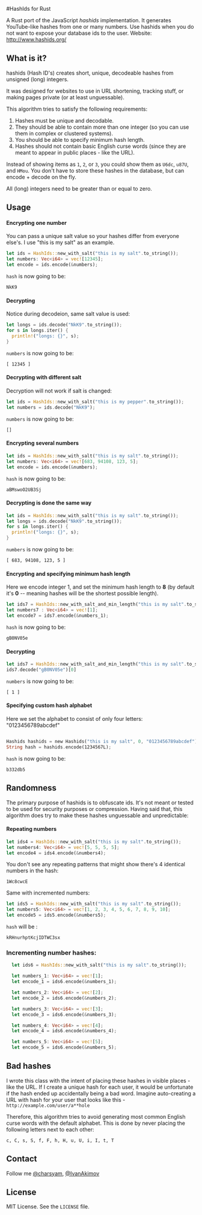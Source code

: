 #HashIds for Rust

A Rust port of the JavaScript *hashids* implementation. It generates YouTube-like hashes from one or many numbers. Use hashids when you do not want to expose your database ids to the user. Website: http://www.hashids.org/

## What is it?

hashids (Hash ID's) creates short, unique, decodeable hashes from unsigned (long) integers.

It was designed for websites to use in URL shortening, tracking stuff, or making pages private (or at least unguessable).

This algorithm tries to satisfy the following requirements:

1. Hashes must be unique and decodable.
2. They should be able to contain more than one integer (so you can use them in complex or clustered systems).
3. You should be able to specify minimum hash length.
4. Hashes should not contain basic English curse words (since they are meant to appear in public places - like the URL).

Instead of showing items as `1`, `2`, or `3`, you could show them as `U6dc`, `u87U`, and `HMou`.
You don't have to store these hashes in the database, but can encode + decode on the fly.

All (long) integers need to be greater than or equal to zero.

## Usage

#### Encrypting one number

You can pass a unique salt value so your hashes differ from everyone else's. I use "this is my salt" as an example.

```rust
let ids = HashIds::new_with_salt("this is my salt".to_string());
let numbers: Vec<i64> = vec![12345];
let encode = ids.encode(&numbers);
```

`hash` is now going to be:

	NkK9

#### Decrypting

Notice during decodeion, same salt value is used:

```rust
let longs = ids.decode("NkK9".to_string());
for s in longs.iter() {
  println!("longs: {}", s);
}
```

`numbers` is now going to be:

	[ 12345 ]

#### Decrypting with different salt

Decryption will not work if salt is changed:

```rust
let ids = HashIds::new_with_salt("this is my pepper".to_string());
let numbers = ids.decode("NkK9");
```

`numbers` is now going to be:

	[]

#### Encrypting several numbers

```Rust
let ids = HashIds::new_with_salt("this is my salt".to_string());
let numbers: Vec<i64> = vec![683, 94108, 123, 5];
let encode = ids.encode(&numbers);
```

`hash` is now going to be:

	aBMswoO2UB3Sj

#### Decrypting is done the same way

```rust
let ids = HashIds::new_with_salt("this is my salt".to_string());
let longs = ids.decode("NkK9".to_string());
for s in longs.iter() {
  println!("longs: {}", s);
}
```

`numbers` is now going to be:

	[ 683, 94108, 123, 5 ]

#### Encrypting and specifying minimum hash length

Here we encode integer 1, and set the minimum hash length to **8** (by default it's **0** -- meaning hashes will be the shortest possible length).

```rust
let ids7 = HashIds::new_with_salt_and_min_length("this is my salt".to_string(), 8);
let numbers7 : Vec<i64> = vec![1];
let encode7 = ids7.encode(&numbers_1);
```

`hash` is now going to be:

	gB0NV05e

#### Decrypting

```rust
let ids7 = HashIds::new_with_salt_and_min_length("this is my salt".to_string(), 8);
ids7.decode("gB0NV05e")[0]
```

`numbers` is now going to be:

	[ 1 ]

#### Specifying custom hash alphabet

Here we set the alphabet to consist of only four letters: "0123456789abcdef"

```rust

Hashids hashids = new Hashids("this is my salt", 0, "0123456789abcdef");
String hash = hashids.encode(1234567L);
```

`hash` is now going to be:

	b332db5

## Randomness

The primary purpose of hashids is to obfuscate ids. It's not meant or tested to be used for security purposes or compression.
Having said that, this algorithm does try to make these hashes unguessable and unpredictable:

#### Repeating numbers

```rust
let ids4 = HashIds::new_with_salt("this is my salt".to_string());
let numbers4: Vec<i64> = vec![5, 5, 5, 5];
let encode4 = ids4.encode(&numbers4);
```

You don't see any repeating patterns that might show there's 4 identical numbers in the hash:

	1Wc8cwcE

Same with incremented numbers:

```rust
let ids5 = HashIds::new_with_salt("this is my salt".to_string());
let numbers5: Vec<i64> = vec![1, 2, 3, 4, 5, 6, 7, 8, 9, 10];
let encode5 = ids5.encode(&numbers5);
```

`hash` will be :

	kRHnurhptKcjIDTWC3sx

### Incrementing number hashes:

```rust
  let ids6 = HashIds::new_with_salt("this is my salt".to_string());

  let numbers_1: Vec<i64> = vec![1];
  let encode_1 = ids6.encode(&numbers_1);

  let numbers_2: Vec<i64> = vec![2];
  let encode_2 = ids6.encode(&numbers_2);

  let numbers_3: Vec<i64> = vec![3];
  let encode_3 = ids6.encode(&numbers_3);

  let numbers_4: Vec<i64> = vec![4];
  let encode_4 = ids6.encode(&numbers_4);

  let numbers_5: Vec<i64> = vec![5];
  let encode_5 = ids6.encode(&numbers_5);
```

## Bad hashes

I wrote this class with the intent of placing these hashes in visible places - like the URL. If I create a unique hash for each user, it would be unfortunate if the hash ended up accidentally being a bad word. Imagine auto-creating a URL with hash for your user that looks like this - `http://example.com/user/a**hole`

Therefore, this algorithm tries to avoid generating most common English curse words with the default alphabet. This is done by never placing the following letters next to each other:

	c, C, s, S, f, F, h, H, u, U, i, I, t, T

## Contact

Follow me [@charsyam](https://twitter.com/charsyam), [@IvanAkimov](http://twitter.com/ivanakimov)

## License

MIT License. See the `LICENSE` file.
